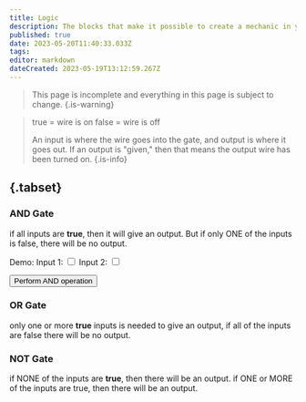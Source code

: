 ```yaml
---
title: Logic
description: The blocks that make it possible to create a mechanic in your world
published: true
date: 2023-05-20T11:40:33.033Z
tags: 
editor: markdown
dateCreated: 2023-05-19T13:12:59.267Z
---
```


> This page is incomplete and everything in this page is subject to change.
{.is-warning}

> true = wire is on
> false = wire is off
> 
> An input is where the wire goes into the gate, and output is where it goes out. If an output is "given," then that means the output wire has been turned on.
{.is-info}

## {.tabset}

### AND Gate
if all inputs are **true**, then it will give an output. But if only ONE of the inputs is false, there will be no output.

Demo:
<label for="input1">Input 1:</label> <input type="checkbox" id="input1" class="input">
<label for="input2">Input 2:</label> <input type="checkbox" id="input2" class="input">

<button id="performButton" class="button">Perform AND operation</button>
<p id="result"></p>

### OR Gate
only one or more **true** inputs is needed to give an output, if all of the inputs are false there will be no output.

### NOT Gate
if NONE of the inputs are **true**, then there will be an output. if ONE or MORE of the inputs are true, then there will be an output.
